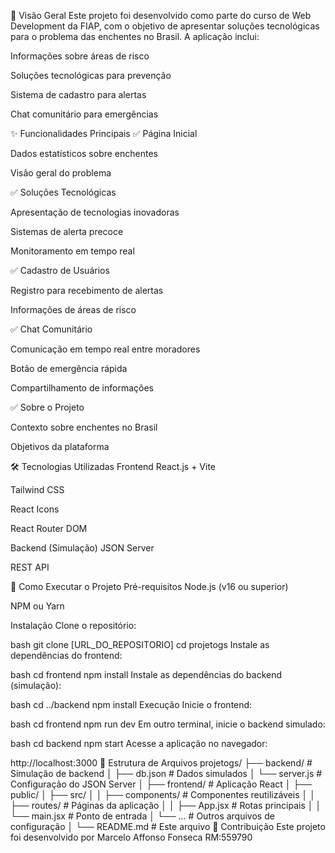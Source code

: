 📌 Visão Geral
Este projeto foi desenvolvido como parte do curso de Web Development da FIAP, com o objetivo de apresentar soluções tecnológicas para o problema das enchentes no Brasil. A aplicação inclui:

Informações sobre áreas de risco

Soluções tecnológicas para prevenção

Sistema de cadastro para alertas

Chat comunitário para emergências

✨ Funcionalidades Principais
✅ Página Inicial

Dados estatísticos sobre enchentes

Visão geral do problema

✅ Soluções Tecnológicas

Apresentação de tecnologias inovadoras

Sistemas de alerta precoce

Monitoramento em tempo real

✅ Cadastro de Usuários

Registro para recebimento de alertas

Informações de áreas de risco

✅ Chat Comunitário

Comunicação em tempo real entre moradores

Botão de emergência rápida

Compartilhamento de informações

✅ Sobre o Projeto

Contexto sobre enchentes no Brasil

Objetivos da plataforma

🛠️ Tecnologias Utilizadas
Frontend
React.js + Vite

Tailwind CSS

React Icons

React Router DOM

Backend (Simulação)
JSON Server

REST API

🚀 Como Executar o Projeto
Pré-requisitos
Node.js (v16 ou superior)

NPM ou Yarn

Instalação
Clone o repositório:

bash
git clone [URL_DO_REPOSITORIO]
cd projetogs
Instale as dependências do frontend:

bash
cd frontend
npm install
Instale as dependências do backend (simulação):

bash
cd ../backend
npm install
Execução
Inicie o frontend:

bash
cd frontend
npm run dev
Em outro terminal, inicie o backend simulado:

bash
cd backend
npm start
Acesse a aplicação no navegador:

http://localhost:3000
📂 Estrutura de Arquivos
projetogs/
├── backend/               # Simulação de backend
│   ├── db.json           # Dados simulados
│   └── server.js         # Configuração do JSON Server
│
├── frontend/             # Aplicação React
│   ├── public/
│   ├── src/
│   │   ├── components/   # Componentes reutilizáveis
│   │   ├── routes/       # Páginas da aplicação
│   │   ├── App.jsx       # Rotas principais
│   │   └── main.jsx      # Ponto de entrada
│   └── ...               # Outros arquivos de configuração
│
└── README.md             # Este arquivo
👥 Contribuição
Este projeto foi desenvolvido por Marcelo Affonso Fonseca RM:559790
